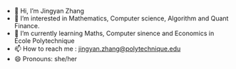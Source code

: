 - 👋 Hi, I’m Jingyan Zhang
- 👀 I’m interested in Mathematics, Computer science, Algorithm and Quant Finance.
- 🌱 I’m currently learning Maths, Computer sinence and Economics in École Polytechnique
- 📫 How to reach me : jingyan.zhang@polytechnique.edu
- 😄 Pronouns: she/her

<!---
My name is Jingyan (Chloe) Zhang, and I am currently a student at École Polytechnique, pursuing a double major in Mathematics and Economics with a minor in Computer Science.
My academic focus is heavily on advanced mathematics, including linear algebra, analysis, calculus, probability, and statistics.
I have a solid foundation in programming with Python, C, and C++, as well as SQL, R, and Stata.
I am particularly interested in applying rigorous mathematical methods to financial modeling, quant finance, and risk management
--->
